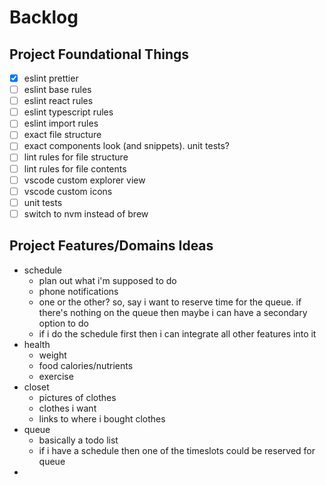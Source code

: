 # Backlog

## Project Foundational Things

- [x] eslint prettier
- [ ] eslint base rules
- [ ] eslint react rules
- [ ] eslint typescript rules
- [ ] eslint import rules
- [ ] exact file structure
- [ ] exact components look (and snippets). unit tests?
- [ ] lint rules for file structure
- [ ] lint rules for file contents
- [ ] vscode custom explorer view
- [ ] vscode custom icons
- [ ] unit tests
- [ ] switch to nvm instead of brew

## Project Features/Domains Ideas

- schedule
  - plan out what i'm supposed to do
  - phone notifications
  - one or the other? so, say i want to reserve time for the queue. if there's nothing on the queue then maybe i can have a secondary option to do
  - if i do the schedule first then i can integrate all other features into it
- health
  - weight
  - food calories/nutrients
  - exercise
- closet
  - pictures of clothes
  - clothes i want
  - links to where i bought clothes
- queue
  - basically a todo list
  - if i have a schedule then one of the timeslots could be reserved for queue
- 

